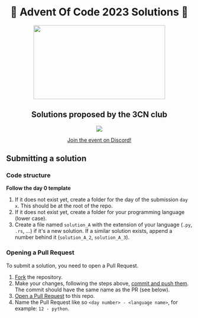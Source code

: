 <div align="center">
    <h1>🎄 Advent Of Code 2023 Solutions 🎄</h1>
    <img width=356 height=200 src="https://chasingdings.com/wp-content/uploads/2021/12/AoC_banner.png">
    <h2>Solutions proposed by the 3CN club</h2>
    <p>
        <img src="https://upload.wikimedia.org/wikipedia/fr/thumb/9/98/Discord_logo.svg/584px-Discord_logo.svg.png?20210527094318">
    </p>
    <a href="https://discord.gg/EYGd5m2X?event=1178768336750903386">Join the event on Discord!</a>

</div>

## Submitting a solution

### Code structure

**Follow the day 0 template**

1. If it does not exist yet, create a folder for the day of the submission `day x`. This should be at the root of the repo.
2. If it does not exist yet, create a folder for your programming language (lower case).
3. Create a file named `solution_A` with the extension of your language (`.py`, `.rs`, ...) if it's a new solution. If a similar solution exists, append a number behind it (`solution_A_2`, `solution_A_3`).

### Opening a Pull Request

To submit a solution, you need to open a Pull Request.

1. [Fork](https://docs.github.com/fr/get-started/quickstart/fork-a-repo#forking-a-repository) the repository.
2. Make your changes, following the steps above, [commit and push them](https://github.com/git-guides/git-commit). The commit should have the same name as the PR (see below).
3. [Open a Pull Request](https://docs.github.com/fr/pull-requests/collaborating-with-pull-requests/proposing-changes-to-your-work-with-pull-requests/creating-a-pull-request-from-a-fork) to this repo.
4. Name the Pull Request like so `<day number> - <language name>`, for example: `12 - python`.
